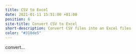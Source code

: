 ```yaml
---
title: CSV to Excel
date: 2021-01-11 15:51:00 +01:00
position: 6
site-title: Convert CSV to Excel
short-description: Convert CSV files into an Excel files
color: "#318de5"
---
```


convert...